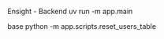 Ensight - Backend
uv run -m app.main

<!-- sqlite3 ./test.db
sqlite> .tables
users -->
base
python -m app.scripts.reset_users_table
